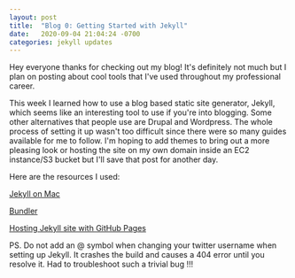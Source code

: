 ```yaml
---
layout: post
title:  "Blog 0: Getting Started with Jekyll"
date:   2020-09-04 21:04:24 -0700
categories: jekyll updates
---
```

Hey everyone thanks for checking out my blog! It's definitely not much but I plan on posting about cool tools that I've used throughout my professional career. 

This week I learned how to use a blog based static site generator, Jekyll, which seems like an interesting tool to use if you're into blogging. Some other alternatives that people use are Drupal and Wordpress. The whole process of setting it up wasn't too difficult since there were so many guides available for me to follow. I'm hoping to add themes to bring out a more pleasing look or hosting the site on my own domain inside an EC2 instance/S3 bucket but I'll save that post for another day.

Here are the resources I used:

[Jekyll on Mac][Jekyll-Mac]

[Bundler][Bundler-on-Mac]

[Hosting Jekyll site with GitHub Pages][GitHub-Page-with-Jekyll]

PS. Do not add an @ symbol when changing your twitter username when setting up Jekyll. It crashes the build and causes a 404 error until you resolve it. Had to troubleshoot such a trivial bug !!!

[GitHub-Page-with-Jekyll]: https://docs.github.com/en/github/working-with-github-pages/creating-a-github-pages-site-with-jekyll
[Bundler-on-Mac]:          https://bundler.io/
[Jekyll-Mac]:              https://jekyllrb.com/docs/installation/macos/
